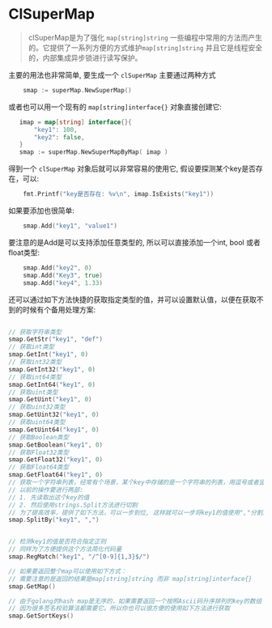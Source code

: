 # ClSuperMap

> clSuperMap是为了强化 `map[string]string` 一些编程中常用的方法而产生的。它提供了一系列方便的方式维护`map[string]string` 并且它是线程安全的，内部集成异步锁进行读写保护。

主要的用法也非常简单, 要生成一个 `clSuperMap` 主要通过两种方式
```go
    smap := superMap.NewSuperMap()
```
或者也可以用一个现有的 `map[string]interface{}` 对象直接创建它:
```go
   imap = map[string] interface{}{
       "key1": 100,
       "key2": false,
   }
   smap := superMap.NewSuperMapByMap( imap )
```

得到一个 `clSuperMap` 对象后就可以非常容易的使用它, 假设要探测某个key是否存在，可以:
```go
    fmt.Printf("key是否存在: %v\n", imap.IsExists("key1"))
```

如果要添加也很简单:
```go
    smap.Add("key1", "value1")
```
要注意的是Add是可以支持添加任意类型的, 所以可以直接添加一个int, bool 或者float类型:
```go
    smap.Add("key2", 0)
    smap.Add("Key3", true)
    smap.Add("key4", 1.33)
```


还可以通过如下方法快捷的获取指定类型的值，并可以设置默认值，以便在获取不到的时候有个备用处理方案:
```go

// 获取字符串类型
smap.GetStr("key1", "def")
// 获取int类型
smap.GetInt("key1", 0)
// 获取int32类型
smap.GetInt32("key1", 0)
// 获取int64类型
smap.GetInt64("key1", 0)
// 获取uint类型
smap.GetUint("key1", 0)
// 获取uint32类型
smap.GetUint32("key1", 0)
// 获取uint64类型
smap.GetUint64("key1", 0)
// 获取Boolean类型
smap.GetBoolean("key1", 0)
// 获取Float32类型
smap.GetFloat32("key1", 0)
// 获取Float64类型
smap.GetFloat64("key1", 0)
// 获取一个字符串列表，经常有个场景，某个key中存储的是一个字符串的列表，用逗号或者竖线隔开。
// 以前的操作要进行两部:
// 1. 先读取出这个key的值
// 2. 然后使用strings.Split方法进行切割
// 为了提高效率，提供了如下方法，可以一步到位, 这样就可以一步将key1的值使用","分割后返回分割后的结果
smap.SplitBy("key1", ",")


// 检测key1的值是否符合指定正则
// 同样为了方便提供这个方法简化代码量
smap.RegMatch("key1", "/^[0-9]{1,3}$/")

// 如果要返回整个map可以使用如下方式：
// 需要注意的是返回的结果是map[string]string 而非 map[string]interface{}
smap.GetMap()

// 由于golang的hash map是无序的，如果需要返回一个按照Ascii码升序排列的key的数组
// 因为很多签名校验算法都需要它。所以你也可以很方便的使用如下方法进行获取
smap.GetSortKeys()
```

